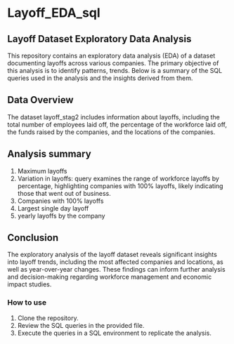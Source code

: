# Layoff_EDA_sql
## Layoff Dataset Exploratory Data Analysis
<p>This repository contains an exploratory data analysis (EDA) of a dataset documenting layoffs across various companies. The primary objective of this analysis is to identify patterns, trends. Below is a summary of the SQL queries used in the analysis and the insights derived from them.</p>

## Data Overview
The dataset layoff_stag2 includes information about layoffs, including the total number of employees laid off, the percentage of the workforce laid off, the funds raised by the companies, and the locations of the companies.

## Analysis summary
1. Maximum layoffs 
2. Variation in layoffs: query examines the range of workforce layoffs by percentage, highlighting companies with 100% layoffs, likely indicating those that went out of business.
3. Companies with 100% layoffs
4. Largest single day layoff
5. yearly layoffs by the company

## Conclusion
The exploratory analysis of the layoff dataset reveals significant insights into layoff trends, including the most affected companies and locations, as well as year-over-year changes. These findings can inform further analysis and decision-making regarding workforce management and economic impact studies.

### How to use
1. Clone the repository.
2. Review the SQL queries in the provided file.
3. Execute the queries in a SQL environment to replicate the analysis.


